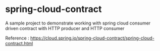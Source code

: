 # spring-cloud-contract

A sample project to demonstrate working with spring cloud consumer driven contract with HTTP producer and HTTP consumer

Reference : https://cloud.spring.io/spring-cloud-contract/spring-cloud-contract.html
